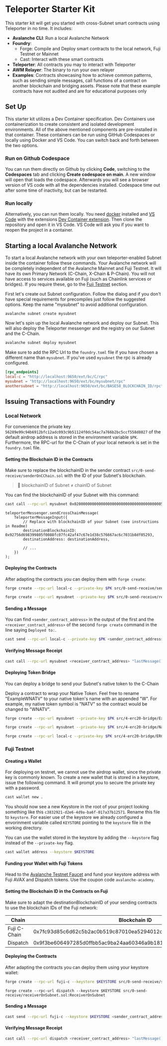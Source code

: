 # Teleporter Starter Kit

This starter kit will get you started with cross-Subnet smart contracts using Teleporter in no time. It includes:

- **Avalanche CLI**: Run a local Avalanche Network
- **Foundry**:
  - Forge: Compile and Deploy smart contracts to the local network, Fuji Testnet or Mainnet
  - Cast: Interact with these smart contracts
- **Teleporter**: All contracts you may to interact with Teleporter
- **AWM Relayer**: The binary to run your own relayer
- **Examples**: Contracts showcasing how to achieve common patterns, such as sending simple messages, call functions of a contract on another blockchain and bridging assets. Please note that these example contracts have not audited and are for educational purposes only

## Set Up

This starter kit utilizes a Dev Container specification. Dev Containers use containerization to create consistent and isolated development environments. All of the above mentioned components are pre-installed in that container. These containers can be run using GitHub Codespaces or locally using Docker and VS Code. You can switch back and forth between the two options.

### Run on Github Codespace

You can run them directly on Github by clicking **Code**, switching to the **Codespaces** tab and clicking **Create codespace on main**. A new window will open that loads the codespace. Afterwards you will see a browser version of VS code with all the dependencies installed. Codespace time out after some time of inactivity, but can be restarted.

### Run locally

Alternatively, you can run them locally. You need [docker](https://www.docker.com/products/docker-desktop/) installed and [VS Code](https://code.visualstudio.com/) with the extensions [Dev Container extension](https://marketplace.visualstudio.com/items?itemName=ms-vscode-remote.remote-containers). Then clone the repository and open it in VS Code. VS Code will ask you if you want to reopen the project in a container.

## Starting a local Avalanche Network

To start a local Avalanche network with your own teleporter-enabled Subnet inside the container follow these commands. Your Avalanche network will be completely independent of the Avalanche Mainnet and Fuji Testnet. It will have its own Primary Network (C-Chain, X-Chain & P-Chain). You will not have access to services available on Fuji (such as Chainlink services or bridges). If you require these, go to the [Fuji Testnet](#fuji-testnet) section.

First let's create out Subnet configuration. Follow the dialog and if you don't have special requirements for precompiles just follow the suggested options. Keep the name "mysubnet" to avoid additional configuration.

```
avalanche subnet create mysubnet
```

Now let's spin up the local Avalanche network and deploy our Subnet. This will also deploy the Teleporter messenger and the registry on our Subnet and the C-Chain.

```bash
avalanche subnet deploy mysubnet
```

Make sure to add the RPC Url to the `foundry.toml` file if you have chosen a different name than `mysubnet`. If you've used `mysubnet` the rpc is already configured.

```toml
[rpc_endpoints]
local-c = "http://localhost:9650/ext/bc/C/rpc"
mysubnet = "http://localhost:9650/ext/bc/mysubnet/rpc"
anothersubnet = "http://localhost:9650/ext/bc/BASE58_BLOCKCHAIN_ID/rpc"
```

## Issuing Transactions with Foundry

### Local Network

For convenience the private key `56289e99c94b6912bfc12adc093c9b51124f0dc54ac7a766b2bc5ccf558d8027` of the default airdrop address is stored in the environment variable `$PK`. Furthermore, the RPC-url for the C-Chain of your local network is set in the `foundry.toml` file.

#### Setting the Blockchain ID in the Contracts

Make sure to replace the blockchainID in the sender contract `src/0-send-receive/senderOnCChain.sol` with the ID of your Subnet's blockchain.

> :no_entry_sign: blockchainID of Subnet ≠ chainID of Subnet

You can find the blockchainID of your Subnet with this command:

```bash
cast call --rpc-url mysubnet 0x0200000000000000000000000000000000000005 "getBlockchainID()(bytes32)"
```

```solidity
teleporterMessenger.sendCrossChainMessage(
    TeleporterMessageInput({
        // Replace with blockchainID of your Subnet (see instructions in Readme)
        destinationBlockchainID: 0x92756d698399805f0088fc07fc42af47c67e1d38c576667ac6c7031b8df05293,
        destinationAddress: destinationAddress,

        // ...
    })
);
```

#### Deploying the Contracts

After adapting the contracts you can deploy them with `forge create`:

```bash
forge create --rpc-url local-c --private-key $PK src/0-send-receive/senderOnCChain.sol:SenderOnCChain

```

```bash
forge create --rpc-url mysubnet --private-key $PK src/0-send-receive/receiverOnSubnet.sol:ReceiverOnSubnet

```

#### Sending a Message

You can find `<sender_contract_address>` in the output of the first and the `<receiver_contract_address>` of the second `forge create` command in the line saying `Deployed to:`.

```bash
cast send --rpc-url local-c --private-key $PK <sender_contract_address> "sendMessage(address,string)" <receiver_contract_address> "Hello"
```

#### Verifying Message Receipt

```bash
cast call --rpc-url mysubnet <receiver_contract_address> "lastMessage()(string)"
```

#### Deploying Token Bridge

You can deploy a bridge to send your Subnet's native token to the C-Chain

Deploy a contract to wrap your Native Token. Feel free to rename "ExampleWNATV" to your native token's name with an appended "W". For example, my native token symbol is "NATV" so the contract would be changed to "WNATV".

```bash
forge create --rpc-url mysubnet --private-key $PK src/4-erc20-bridge/ExampleWNATV.sol:WNATV --constructor-args
```

```bash
forge create --rpc-url mysubnet --private-key $PK src/4-erc20-bridge/NativeTokenSource.sol:NativeTokenSenderOnSubnet --constructor-args
```

```bash
forge create --rpc-url local-c --private-key $PK src/4-erc20-bridge/ERC20Destination.sol:NativeTokenReceiverOnCChain --constructor-args
```

### Fuji Testnet

#### Creating a Wallet

For deploying on testnet, we cannot use the airdrop wallet, since the private key is commonly known. To create a new wallet that is stored in a keystore, issue the following command. It will prompt you to secure the private key with a password.

```bash
cast wallet new .
```

You should now see a new Keystore in the root of your project looking something like this `c3832921-d2e6-4d9a-ba6f-017a37b12571`. Rename this file to `keystore`. For easier use of the keystore we already configured a envorinment variable called `KEYSTORE` pointing to the `keystore` file in the working directory.

You can use the wallet stored in the keystore by adding the `--keystore` flag instead of the `--private-key` flag.

```bash
cast wallet address --keystore $KEYSTORE
```

#### Funding your Wallet with Fuji Tokens

Head to the [Avalanche Testnet Faucet](https://core.app/tools/testnet-faucet/?subnet=c&token=c) and fund your keystore address with Fuji AVAX and Dispatch tokens. Use the coupon code `avalanche-academy`.

#### Setting the Blockchain ID in the Contracts on Fuji

Make sure to adapt the destinationBlockchainID of your sending contracts to use the blockchain IDs of the Fuji network:

| Chain        | Blockchain ID                                                      |
| ------------ | ------------------------------------------------------------------ |
| Fuji C-Chain | 0x7fc93d85c6d62c5b2ac0b519c87010ea5294012d1e407030d6acd0021cac10d5 |
| Dispatch     | 0x9f3be606497285d0ffbb5ac9ba24aa60346a9b1812479ed66cb329f394a4b1c7 |

#### Deploying the Contracts

After adapting the contracts you can deploy them using your keystore wallet:

```bash
forge create --rpc-url fuji-c --keystore $KEYSTORE src/0-send-receive/senderOnCChain.sol:SenderOnCChain
```

```
forge create --rpc-url dispatch --keystore $KEYSTORE src/0-send-receive/receiverOnSubnet.sol:ReceiverOnSubnet

```

#### Sending a Message

```bash
cast send --rpc-url fuji-c --keystore $KEYSTORE <sender_contract_address> "sendMessage(address,string)" <receiver_contract_address> "Hello"
```

#### Verifying Message Receipt

```bash
cast call --rpc-url dispatch <receiver_contract_address> "lastMessage()(string)"
```
